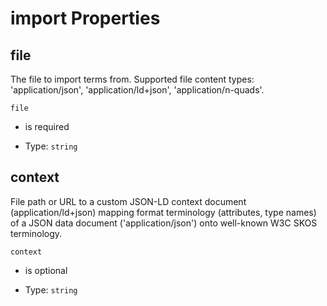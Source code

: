 # import Properties



## file

The file to import terms from. Supported file content types: 'application/json', 'application/ld+json', 'application/n-quads'.

`file`

*   is required

*   Type: `string`

## context

File path or URL to a custom JSON-LD context document (application/ld+json) mapping format terminology (attributes, type names) of a JSON data document ('application/json') onto well-known W3C SKOS terminology.

`context`

*   is optional

*   Type: `string`
